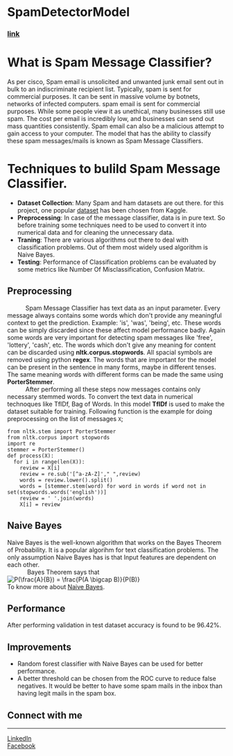# SpamDetectorModel
### [link](https://spamdetectormodel.herokuapp.com/)
# What is Spam Message Classifier?
As per cisco, Spam email is unsolicited and unwanted junk email sent out in bulk to an indiscriminate recipient list. Typically, spam is sent for commercial purposes. It can be sent in massive volume by botnets, networks of infected computers. spam email is sent for commercial purposes. While some people view it as unethical, many businesses still use spam. The cost per email is incredibly low, and businesses can send out mass quantities consistently. Spam email can also be a malicious attempt to gain access to your computer. The model that has the ability to classify these spam messages/mails is known as Spam Message Classifiers. 

# Techniques to bulild Spam Message Classifier.
- **Dataset Collection**:
Many Spam and ham datasets are out there. for this project, one popular [dataset](https://www.kaggle.com/uciml/sms-spam-collection-dataset) has been chosen from Kaggle.
- **Preprocessing**:
In case of the message classifier, data is in pure text. So before training some techniques need to be used to convert it into numerical data and for cleaning the unnecessary data. 
- **Traning**:
There are various algorithms out there to deal with classification problems. Out of them most widely used algorithm is Naive Bayes.
- **Testing**:
Performance of Classification problems can be evaluated by some metrics like Number Of Misclassification, Confusion Matrix.

## Preprocessing
&emsp;&emsp;&emsp;Spam Message Classifier has text data as an input parameter. Every message always contains some words which don't provide any meaningful context to get the prediction. Example: 'is', 'was', 'being', etc. These words can be simply discarded since these affect model performance badly. Again some words are very important for detecting spam messages like 'free', 'lottery', 'cash', etc. The words which don't give any meaning for content can be discarded using **nltk.corpus.stopwords**. All spacial symbols are removed using python **regex**. The words that are important for the model can be present in the sentence in many forms, maybe in different tenses. The same meaning words with different forms can be made the same using **PorterStemmer**. <br>
  &emsp;&emsp;&emsp;After performing all these steps now messages contains only necessary stemmed words. To convert the text data in numerical technoques like TfIDf, Bag of Words. In this model **TfIDf** is used to make the dataset suitable for training. Following function is the example for doing preprocessing on the list of messages `X`;
  
  ```
from nltk.stem import PorterStemmer
from nltk.corpus import stopwords
import re
stemmer = PorterStemmer()
def process(X):
    for i in range(len(X)):
      review = X[i]
      review = re.sub('[^a-zA-Z]'," ",review)
      words = review.lower().split()
      words = [stemmer.stem(word) for word in words if word not in set(stopwords.words('english'))]
      review = ' '.join(words)
      X[i] = review
  ```
## Naive Bayes
  Naive Bayes is the well-known algorithm that works on the Bayes Theorem of Probability. It is a popular algorihm for text classification problems. The only assumption Naive Bayes has is that Input features are dependent on each other. <br>
  &emsp;&emsp;&emsp; Bayes Theorem says that <br>
    <img src="https://latex.codecogs.com/svg.image?P(\frac{A}{B})&space;=&space;\frac{P(A&space;\bigcap&space;B)}{P(B)}" title="P(\frac{A}{B}) = \frac{P(A \bigcap B)}{P(B)}"/>
    <br>
    To know more about [Naive Bayes](https://en.wikipedia.org/wiki/Naive_Bayes_classifier).
    
## Performance
  After performing validation in test dataset accuracy is found to be 96.42%. 
  
## Improvements
  - Random forest classifier with Naive Bayes can be used for better performance.
  - A better threshold can be chosen from the ROC curve to reduce false negatives. It would be better to have some spam mails in the inbox than having legit mails in the spam box.


## Connect with me
---
[LinkedIn](https://www.linkedin.com/in/biplab-roy-4b63b316a/) <br>
[Facebook](https://www.facebook.com/profile.php?id=100008888882996)
    
